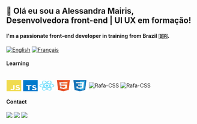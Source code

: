 ## 👋 Olá eu sou a Alessandra Mairis, Desenvolvedora front-end | UI UX em formação!


#### I'm a passionate front-end developer in training from Brazil 🇧🇷.
[![English](https://img.shields.io/badge/English-Intermediary-orange)](https://www.example.com)
[![Français](https://img.shields.io/badge/Français-Intermédiaire-orange)](https://www.example.com)

   #### Learning   
   
<div style="display: inline_block"><br>
  <img align="center" alt="Rafa-Js" height="30" width="40" src="https://raw.githubusercontent.com/devicons/devicon/master/icons/javascript/javascript-plain.svg"/>
  <img align="center" alt="Rafa-Ts" height="30" width="40" src="https://raw.githubusercontent.com/devicons/devicon/master/icons/typescript/typescript-plain.svg"/>
  <img align="center" alt="Rafa-React" height="30" width="40" src="https://raw.githubusercontent.com/devicons/devicon/master/icons/react/react-original.svg"/>
  <img align="center" alt="Rafa-HTML" height="30" width="40" src="https://raw.githubusercontent.com/devicons/devicon/master/icons/html5/html5-original.svg"/>
  <img align="center" alt="Rafa-CSS" height="30" width="40" src="https://raw.githubusercontent.com/devicons/devicon/master/icons/css3/css3-original.svg"/>
   <img align="center" alt="Rafa-CSS" height="30" width="40" src="https://cdn.jsdelivr.net/gh/devicons/devicon@latest/icons/figma/figma-original.svg" />
   <img align="center" alt="Rafa-CSS" height="30" width="40" src="https://cdn.jsdelivr.net/gh/devicons/devicon@latest/icons/sass/sass-original.svg" />
          
                 
</div>
  
  #### Contact
 
<div> 
  <a href="https://instagram.com/alemairis" target="_blank"><img src="https://img.shields.io/badge/-Instagram-%23E4405F?style=for-the-badge&logo=instagram&logoColor=white" target="_blank"></a>
  <a href = "mailto:alesandramairis@gmail.com"><img src="https://img.shields.io/badge/-Gmail-%23333?style=for-the-badge&logo=gmail&logoColor=white" target="_blank"></a>
  <a href="https://www.linkedin.com/in/alessandra-mairis" target="_blank"><img src="https://img.shields.io/badge/-LinkedIn-%230077B5?style=for-the-badge&logo=linkedin&logoColor=white" target="_blank"></a> 
  
</div>
